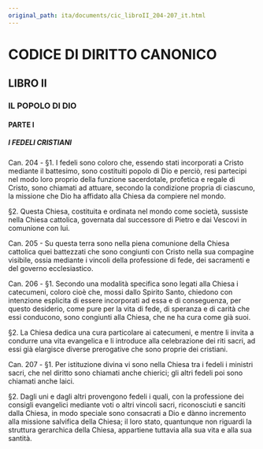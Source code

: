 ```yaml
---
original_path: ita/documents/cic_libroII_204-207_it.html
---
```


# CODICE DI DIRITTO CANONICO

## LIBRO II

### IL POPOLO DI DIO

#### PARTE I

##### I FEDELI CRISTIANI

Can. 204 - §1. I fedeli sono coloro che, essendo stati incorporati a Cristo mediante il battesimo, sono costituiti popolo di Dio e perciò, resi partecipi nel modo loro proprio della funzione sacerdotale, profetica e regale di Cristo, sono chiamati ad attuare, secondo la condizione propria di ciascuno, la missione che Dio ha affidato alla Chiesa da compiere nel mondo.

§2. Questa Chiesa, costituita e ordinata nel mondo come società, sussiste nella Chiesa cattolica, governata dal successore di Pietro e dai Vescovi in comunione con lui.

Can. 205 - Su questa terra sono nella piena comunione della Chiesa cattolica quei battezzati che sono congiunti con Cristo nella sua compagine visibile, ossia mediante i vincoli della professione di fede, dei sacramenti e del governo ecclesiastico.

Can. 206 - §1. Secondo una modalità specifica sono legati alla Chiesa i catecumeni, coloro cioè che, mossi dallo Spirito Santo, chiedono con intenzione esplicita di essere incorporati ad essa e di conseguenza, per questo desiderio, come pure per la vita di fede, di speranza e di carità che essi conducono, sono congiunti alla Chiesa, che ne ha cura come già suoi.

§2. La Chiesa dedica una cura particolare ai catecumeni, e mentre li invita a condurre una vita evangelica e li introduce alla celebrazione dei riti sacri, ad essi già elargisce diverse prerogative che sono proprie dei cristiani.

Can. 207 - §1. Per istituzione divina vi sono nella Chiesa tra i fedeli i ministri sacri, che nel diritto sono chiamati anche chierici; gli altri fedeli poi sono chiamati anche laici.

§2. Dagli uni e dagli altri provengono fedeli i quali, con la professione dei consigli evangelici mediante voti o altri vincoli sacri, riconosciuti e sanciti dalla Chiesa, in modo speciale sono consacrati a Dio e dànno incremento alla missione salvifica della Chiesa; il loro stato, quantunque non riguardi la struttura gerarchica della Chiesa, appartiene tuttavia alla sua vita e alla sua santità.